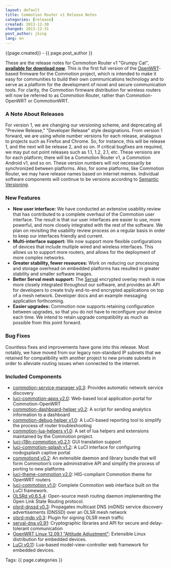 ```yaml
---
layout: default
title: Commotion Router v1 Release Notes
categories: [release]
created: 2013-12-30
changed: 2013-12-31
post_author: jking
lang: en
---
```

 <div class="meta">
  <span class="author">{{page.created}} - {{ page.post_author }}</span>
</div>
 <p>These are the release notes for Commotion Router v1 "Grumpy Cat", <strong><a href="/download/routers">available for download now</a></strong>. This is the first full version of the <a href="http://openwrt.org">OpenWRT</a>-based firmware for the Commotion project, which is intended to make it easy for communities to build their own communications technology and to serve as a platform for the development of novel and secure communication tools. For clarity, the Commotion firmware distribution for wireless routers will now be referred to as Commotion Router, rather than Commotion-OpenWRT or CommotionWRT.</p>

<h3>A Note About Releases</h3>

<p>For version 1, we are changing our versioning scheme, and deprecating all "Preview Release," "Developer Release" style designations. From version 1 forward, we are using whole number versions for each release, analagous to projects such as Firefox and Chrome. So, for instance, this will be release 1, and the next will be release 2, and so on. If critical bugfixes are required, we may put out point releases such as 1.1, 1.2, 2.1, etc. These versions are for each platform; there will be a Commotion Router v1, a Commotion Android v1, and so on. These version numbers will not necessarily be synchronized between platforms. Also, for some platforms, like Commotion Router, we may have release names based on internet memes. Individual software components will continue to be versions according to <a href="http://semver.org">Semantic Versioning</a>.</p>

<h3>New Features</h3>

<ul>
	<li><strong>New user interface:</strong> We have conducted an extensive usability review that has contributed to a complete overhaul of the Commotion user interface. The result is that our user interfaces are easier to use, more powerful, and more closely integrated with the rest of the software. We plan on revisiting the usability review process on a regular basis in order to keep our interfaces friendly and current.</li>
	<li><strong>Multi-interface support:</strong> We now support more flexible configurations of devices that include multiple wired and wireless interfaces. This allows us to support more routers, and allows for the deployment of more complex networks.</li>
	<li><strong>Greater stability, fewer resources:</strong> Work on reducing our processing and storage overhead on embedded platforms has resulted in greater stability and smaller software images.</li>
	<li><strong>Better Serval mesh support:</strong> The <a href="http://servalproject.org">Serval</a> encrypted overlay mesh is now more closely integrated throughout our software, and provides an API for developers to create truly end-to-end encrypted applications on top of a mesh network. Developer docs and an example messaging application forthcoming.</li>
	<li><strong>Easier upgrades:</strong> Commotion now supports retaining configuration between upgrades, so that you do not have to reconfigure your device each time. We intend to retain upgrade compatibility as much as possible from this point forward.</li>
</ul>

<h3>Bug Fixes</h3>

<p>Countless fixes and improvements have gone into this release. Most notably, we have moved from our legacy non-standard IP subnets that we retained for compatibility with another project to new private subnets in order to alleviate routing issues when connected to the internet.</p>

<h3>Included Components</h3>

<ul>
	<li><a href="https://github.com/opentechinstitute/commotion-service-manager">commotion-service-manager v0.3</a>: Provides automatic network service discovery</li>
	<li><a href="https://github.com/opentechinstitute/luci-commotion-apps/">luci-commotion-apps v2.0</a>: Web-based local application portal for Commotion-OpenWRT</li>
	<li><a href="https://github.com/opentechinstitute/commotion-dashboard-helper/">commotion-dashboard-helper v0.2</a>: A script for sending analytics information to a dashboard</li>
	<li><a href="https://github.com/opentechinstitute/commotion-debug-helper">commotion-debug-helper v1.0</a>: A LuCI-based reporting tool to simplify the process of router troubleshooting</li>
	<li><a href="https://github.com/opentechinstitute/commotion-lua-helpers">commotion-lua-helpers v1.0</a>: A set of lua helpers and extensions maintained by the Commotion project.</li>
	<li><a href="https://github.com/opentechinstitute/luci-i18n-commotion">luci-i18n-commotion v0.2.1</a>: GUI translation support</li>
	<li><a href="https://github.com/opentechinstitute/luci-commotion-splash">luci-commotion-splash v1.2</a>: A LuCI interface for configuring nodogsplash captive portal</li>
	<li><a href="https://github.com/opentechinstitute/commotiond">commotiond v0.2</a>: An extensible daemon and library bundle that will form Commotion’s core administrative API and simplify the process of porting to new platforms</li>
	<li><a href="https://github.com/opentechinstitute/luci-theme-commotion">luci-theme-commotion v2.0</a>: HIG-compliant Commotion theme for OpenWRT routers</li>
	<li><a href="https://github.com/opentechinstitute/luci-commotion">luci-commotion v1.0</a>: Complete Commotion web interface built on the LuCI framework.</li>
	<li><a href="https://olsr.org">OLSRd v0.6.5.4</a>: Open-source mesh routing daemon implementing the Open Link State Routing protocol.</li>
	<li><a href="https://github.com/opentechinstitute/olsrd/tree/release-0.6.5.4/lib/dnssd">olsrd-dnssd v0.3</a>: Propagates multicast DNS (mDNS) service discovery advertisements (DNSSD) over an OLSR mesh network</li>
	<li><a href="https://github.com/opentechinstitute/olsrd/tree/release-0.6.5.4/lib/mdp">olsrd-mdp v0.3</a>: Plugin for signing OLSR mesh traffic</li>
	<li><a href="https://github.com/opentechinstitute/serval-dna">serval-dna v0.91</a>: Cryptographic libraries and API for secure and delay-tolerant communication</li>
	<li><a href="http://openwrt.org">OpenWRT Linux 12.09.1 "Attitude Adjustment"</a>: Extensible Linux distribution for embedded devices.</li>
	<li><a href="http://luci.subsignal.org">LuCI v0.11</a>: Lua-based model-view-controller web framework for embedded devices.</li>
</ul>
 <div class="tags">Tags: {{ page.categories }}</div>